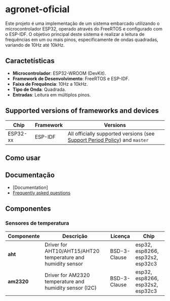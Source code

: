 # agronet-oficial

Este projeto é uma implementação de um sistema embarcado utilizando o microcontrolador ESP32, operado através do FreeRTOS e configurado com o ESP-IDF. O objetivo principal deste sistema é realizar a leitura de frequências em um ou mais pinos, especificamente de ondas quadradas, variando de 10Hz até 10kHz.

## Caractetísticas

- **Microcontrolador**: ESP32-WROOM (DevKit).
- **Framework de Desenvolvimento**: FreeRTOS e ESP-IDF.
- **Faixa de Frequência**: 10Hz a 10kHz.
- **Tipo de Onda**: Quadrada.
- **Entradas**: Leitura em múltiplos pinos.

## Supported versions of frameworks and devices

| Chip     | Framework        | Versions                                                                                                                                         |
|----------|------------------|--------------------------------------------------------------------------------------------------------------------------------------------------|
| ESP32-xx | ESP-IDF          | All officially supported versions (see [Support Period Policy](https://github.com/espressif/esp-idf/blob/master/SUPPORT_POLICY.md)) and `master` |

## Como usar

## Documentação

- [Documentation]
- [Frequently asked questions](FAQ.md)

## Componentes

### Sensores de temperatura

| Componente                | Descrição                                                                     | Licença | Chip       |
|--------------------------|----------------------------------------------------------------------------------|---------|--------------------|
| **aht**                  | Driver for AHT10/AHT15/AHT20 temperature and humidity sensor                     | BSD-3-Clause | esp32, esp8266, esp32s2, esp32c3 |
| **am2320**               | Driver for AM2320 temperature and humidity sensor (I2C)                          | BSD-3-Clause | esp32, esp8266, esp32s2, esp32c3 |
